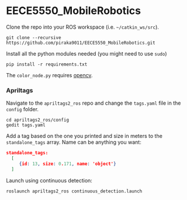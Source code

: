 # EECE5550_MobileRobotics

Clone the repo into your ROS workspace (i.e. `~/catkin_ws/src`).
```
git clone --recursive https://github.com/piraka9011/EECE5550_MobileRobotics.git
```
Install all the python modules needed (you might need to use `sudo`)
```
pip install -r requirements.txt
```
The `color_node.py` requires [opencv](https://docs.opencv.org/3.4.1/d2/de6/tutorial_py_setup_in_ubuntu.html).

### Apriltags

Navigate to the `apriltags2_ros` repo and change the `tags.yaml` file in the `config` folder.

```
cd apriltags2_ros/config
gedit tags.yaml
```
Add a tag based on the one you printed and size in meters to the `standalone_tags` array. Name can be anything you want:
```json
standalone_tags:
  [
     {id: 13, size: 0.171, name: 'object'}
  ]
```
Launch using continuous detection:
```
roslaunch apriltags2_ros continuous_detection.launch
```